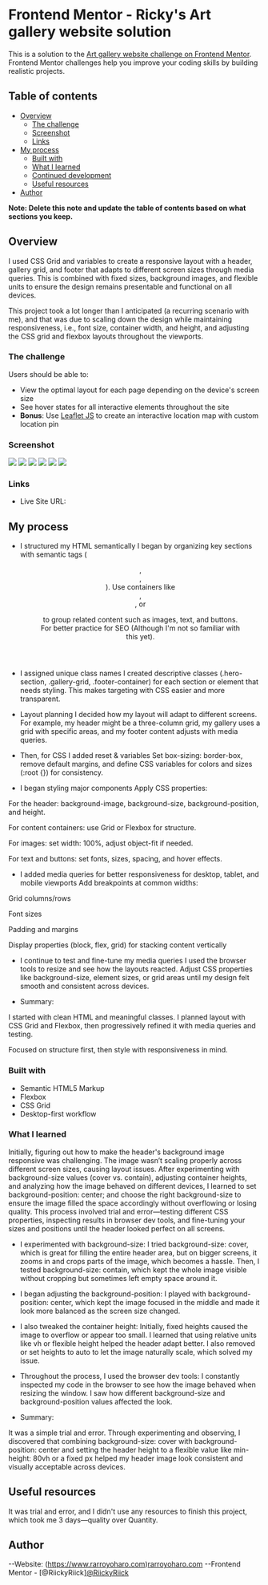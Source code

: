 # Frontend Mentor - Ricky's Art gallery website solution

This is a solution to the [Art gallery website challenge on Frontend Mentor](https://www.frontendmentor.io/challenges/art-gallery-website-yVdrZlxyA). Frontend Mentor challenges help you improve your coding skills by building realistic projects. 

## Table of contents

- [Overview](#overview)
  - [The challenge](#the-challenge)
  - [Screenshot](#screenshot)
  - [Links](#links)
- [My process](#my-process)
  - [Built with](#built-with)
  - [What I learned](#what-i-learned)
  - [Continued development](#continued-development)
  - [Useful resources](#useful-resources)
- [Author](#author)

**Note: Delete this note and update the table of contents based on what sections you keep.**

## Overview

I used CSS Grid and variables to create a responsive layout with a header, gallery grid, and footer that adapts to different screen sizes through media queries. This is combined with fixed sizes, background images, and flexible units to ensure the design remains presentable and functional on all devices.

This project took a lot longer than I anticipated (a recurring scenario with me), and that was due to scaling down the design while maintaining responsiveness, i.e., font size, container width, and height, and adjusting the CSS grid and flexbox layouts throughout the viewports. 

### The challenge

Users should be able to:

- View the optimal layout for each page depending on the device's screen size
- See hover states for all interactive elements throughout the site
- **Bonus**: Use [Leaflet JS](https://leafletjs.com/) to create an interactive location map with custom location pin

### Screenshot

<img src="./desktop home art gallery.png"/>
<img src="./tablet home art gallery.png"/>
<img src="./mobile home art gallery.png"/>
<img src="./desktop location art gallery.png"/>
<img src="./tablet location art gallery.png"/>
<img src="./mobile location art gallery.png"/>


### Links

- Live Site URL: 

## My process

- I structured my HTML semantically
I began by organizing key sections with semantic tags (<header>, <section>, <footer>). Use containers like <div>, <section>, or <figure> to group related content such as images, text, and buttons.
For better practice for SEO (Although I'm not so familiar with this yet). 


- I assigned unique class names
I created descriptive classes (.hero-section, .gallery-grid, .footer-container) for each section or element that needs styling. 
This makes targeting with CSS easier and more transparent.


- Layout planning
I decided how my layout will adapt to different screens. For example, my header might be a three-column grid, my gallery uses a grid with specific areas, and my footer content adjusts with media queries.


- Then, for CSS I added reset & variables
Set box-sizing: border-box, remove default margins, and define CSS variables for colors and sizes (:root {}) for consistency.


- I began styling major components
Apply CSS properties:

For the header: background-image, background-size, background-position, and height.

For content containers: use Grid or Flexbox for structure.

For images: set width: 100%, adjust object-fit if needed.

For text and buttons: set fonts, sizes, spacing, and hover effects.


- I added media queries for better responsiveness for desktop, tablet, and mobile viewports
Add breakpoints at common widths:

Grid columns/rows

Font sizes

Padding and margins

Display properties (block, flex, grid) for stacking content vertically


- I continue to test and fine-tune my media queries
I used the browser tools to resize and see how the layouts reacted. Adjust CSS properties like background-size, element sizes, or grid areas until my design felt smooth and consistent across devices.


- Summary: 

I started with clean HTML and meaningful classes. I planned layout with CSS Grid and Flexbox, then progressively refined it with media queries and testing. 

Focused on structure first, then style with responsiveness in mind.

### Built with

- Semantic HTML5 Markup
- Flexbox
- CSS Grid
- Desktop-first workflow

### What I learned

Initially, figuring out how to make the header's background image responsive was challenging. The image wasn’t scaling properly across different screen sizes, causing layout issues. After experimenting with background-size values (cover vs. contain), adjusting container heights, and analyzing how the image behaved on different devices, I learned to set background-position: center; and choose the right background-size to ensure the image filled the space accordingly without overflowing or losing quality. This process involved trial and error—testing different CSS properties, inspecting results in browser dev tools, and fine-tuning your sizes and positions until the header looked perfect on all screens.

- I experimented with background-size:
I tried background-size: cover, which is great for filling the entire header area, but on bigger screens, it zooms in and crops parts of the image, which becomes a hassle. 
Then, I tested background-size: contain, which kept the whole image visible without cropping but sometimes left empty space around it.


- I began adjusting the background-position:
I played with background-position: center, which kept the image focused in the middle and made it look more balanced as the screen size changed.

- I also tweaked the container height:
Initially, fixed heights caused the image to overflow or appear too small. I learned that using relative units like vh or flexible height helped the header adapt better. I also removed or set heights to auto to let the image naturally scale, which solved my issue. 

- Throughout the process, I used the browser dev tools:
I constantly inspected my code in the browser to see how the image behaved when resizing the window. I saw how different background-size and background-position values affected the look.

- Summary:

It was a simple trial and error. Through experimenting and observing, I discovered that combining background-size: cover with background-position: center and setting the header height to a flexible value like min-height: 80vh or a fixed px helped my header image look consistent and visually acceptable across devices.

## Useful resources

It was trial and error, and I didn't use any resources to finish this project, which took me 3 days—quality over Quantity. 


## Author

--Website: (https://www.rarroyoharo.com)<a href="https://www.rarroyoharo.com" target="_blank">rarroyoharo.com</a> 
--Frontend Mentor - [@RiickyRiick]<a href="https://www.frontendmentor.io/profile/RiickyRiick" target="_blank">@RiickyRiick</a> 


